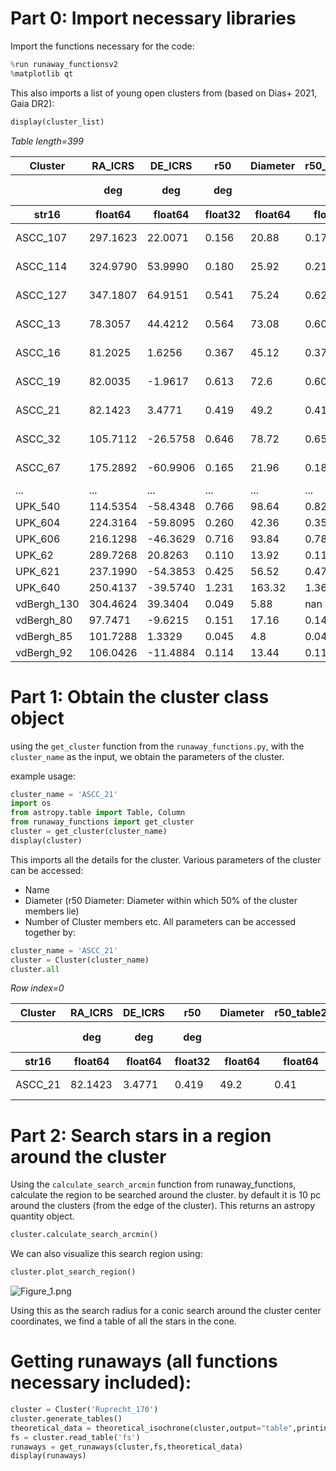 # Part 0: Import necessary libraries
Import the functions necessary for the code:

```python
%run runaway_functionsv2
%matplotlib qt
```

This also imports a list of young open clusters from (based on Dias+ 2021, Gaia DR2):
```python
display(cluster_list)
```
<div><i>Table length=399</i>
<table id="table1978026515312" class="table-striped table-bordered table-condensed">
<thead><tr><th>Cluster</th><th>RA_ICRS</th><th>DE_ICRS</th><th>r50</th><th>Diameter</th><th>r50_table2</th><th>N</th><th>pmRA</th><th>e_pmRA</th><th>pmDE</th><th>e_pmDE</th><th>Plx</th><th>e_Plx</th><th>RV</th><th>e_RV</th><th>NRV</th><th>Dist</th><th>e_Dist</th><th>logage</th><th>e_logage</th><th>__Fe_H_</th><th>e__Fe_H_</th><th>Av</th><th>e_Av</th><th>FileName</th><th>SimbadName</th><th>_RA.icrs</th><th>_DE.icrs</th></tr></thead>
<thead><tr><th></th><th>deg</th><th>deg</th><th>deg</th><th></th><th></th><th></th><th>mas / yr</th><th>mas / yr</th><th>mas / yr</th><th>mas / yr</th><th>mas</th><th>mas</th><th>km / s</th><th>km / s</th><th></th><th>pc</th><th>pc</th><th>log(yr)</th><th>log(yr)</th><th></th><th></th><th>mag</th><th>mag</th><th></th><th></th><th>deg</th><th>deg</th></tr></thead>
<thead><tr><th>str16</th><th>float64</th><th>float64</th><th>float32</th><th>float64</th><th>float64</th><th>int16</th><th>float32</th><th>float32</th><th>float32</th><th>float32</th><th>float32</th><th>float32</th><th>float64</th><th>float32</th><th>int16</th><th>int16</th><th>int16</th><th>float32</th><th>float32</th><th>float32</th><th>float32</th><th>float32</th><th>float32</th><th>str30</th><th>str31</th><th>float64</th><th>float64</th></tr></thead>
<tr><td>ASCC_107</td><td>297.1623</td><td>22.0071</td><td>0.156</td><td>20.88</td><td>0.174</td><td>59</td><td>-0.144</td><td>0.135</td><td>-5.158</td><td>0.141</td><td>1.118</td><td>0.055</td><td>--</td><td>--</td><td>--</td><td>864</td><td>30</td><td>7.440</td><td>0.121</td><td>0.353</td><td>0.103</td><td>1.372</td><td>0.129</td><td>clusters1/ASCC_107.dat</td><td>[KPR2005] 107</td><td>297.1623</td><td>22.0071</td></tr>
<tr><td>ASCC_114</td><td>324.9790</td><td>53.9990</td><td>0.180</td><td>25.92</td><td>0.216</td><td>149</td><td>-3.754</td><td>0.210</td><td>-3.435</td><td>0.145</td><td>1.063</td><td>0.039</td><td>--</td><td>--</td><td>--</td><td>911</td><td>12</td><td>7.632</td><td>0.271</td><td>0.035</td><td>0.078</td><td>1.216</td><td>0.091</td><td>clusters1/ASCC_114.dat</td><td>[KPR2005] 114</td><td>324.9790</td><td>53.9990</td></tr>
<tr><td>ASCC_127</td><td>347.1807</td><td>64.9151</td><td>0.541</td><td>75.24</td><td>0.627</td><td>113</td><td>7.490</td><td>0.261</td><td>-1.781</td><td>0.319</td><td>2.618</td><td>0.080</td><td>-11.267</td><td>2.676</td><td>16</td><td>365</td><td>10</td><td>7.496</td><td>0.131</td><td>0.152</td><td>0.115</td><td>0.668</td><td>0.080</td><td>clusters1/ASCC_127.dat</td><td>[KPR2005] 127</td><td>347.1806</td><td>64.9151</td></tr>
<tr><td>ASCC_13</td><td>78.3057</td><td>44.4212</td><td>0.564</td><td>73.08</td><td>0.609</td><td>110</td><td>-0.477</td><td>0.111</td><td>-1.737</td><td>0.108</td><td>0.899</td><td>0.076</td><td>--</td><td>--</td><td>--</td><td>1066</td><td>26</td><td>7.615</td><td>0.098</td><td>-0.075</td><td>0.078</td><td>0.915</td><td>0.027</td><td>clusters1/ASCC_13.dat</td><td>[KPR2005] 13</td><td>78.3057</td><td>44.4212</td></tr>
<tr><td>ASCC_16</td><td>81.2025</td><td>1.6256</td><td>0.367</td><td>45.12</td><td>0.376</td><td>207</td><td>1.363</td><td>0.280</td><td>0.002</td><td>0.274</td><td>2.844</td><td>0.113</td><td>21.308</td><td>1.696</td><td>12</td><td>348</td><td>3</td><td>7.088</td><td>0.061</td><td>-0.062</td><td>0.069</td><td>0.224</td><td>0.045</td><td>clusters1/ASCC_16.dat</td><td>[KPR2005] 16</td><td>81.2025</td><td>1.6256</td></tr>
<tr><td>ASCC_19</td><td>82.0035</td><td>-1.9617</td><td>0.613</td><td>72.6</td><td>0.605</td><td>173</td><td>1.112</td><td>0.263</td><td>-1.303</td><td>0.241</td><td>2.756</td><td>0.088</td><td>23.576</td><td>2.719</td><td>10</td><td>356</td><td>2</td><td>7.139</td><td>0.030</td><td>0.076</td><td>0.077</td><td>0.189</td><td>0.043</td><td>clusters1/ASCC_19.dat</td><td>[KPR2005] 19</td><td>82.0035</td><td>-1.9617</td></tr>
<tr><td>ASCC_21</td><td>82.1423</td><td>3.4771</td><td>0.419</td><td>49.2</td><td>0.41</td><td>102</td><td>1.381</td><td>0.292</td><td>-0.610</td><td>0.237</td><td>2.893</td><td>0.132</td><td>15.313</td><td>3.818</td><td>8</td><td>343</td><td>5</td><td>7.102</td><td>0.038</td><td>-0.008</td><td>0.029</td><td>0.236</td><td>0.048</td><td>clusters1/ASCC_21.dat</td><td>[KPR2005] 21</td><td>82.1423</td><td>3.4771</td></tr>
<tr><td>ASCC_32</td><td>105.7112</td><td>-26.5758</td><td>0.646</td><td>78.72</td><td>0.656</td><td>255</td><td>-3.317</td><td>0.232</td><td>3.475</td><td>0.126</td><td>1.240</td><td>0.067</td><td>34.607</td><td>4.624</td><td>10</td><td>792</td><td>11</td><td>7.432</td><td>0.022</td><td>-0.003</td><td>0.048</td><td>0.220</td><td>0.019</td><td>clusters1/ASCC_32.dat</td><td>[KPR2005] 32</td><td>105.7112</td><td>-26.5758</td></tr>
<tr><td>ASCC_67</td><td>175.2892</td><td>-60.9906</td><td>0.165</td><td>21.96</td><td>0.183</td><td>46</td><td>-6.775</td><td>0.064</td><td>0.925</td><td>0.059</td><td>0.482</td><td>0.026</td><td>--</td><td>--</td><td>--</td><td>1921</td><td>89</td><td>7.483</td><td>0.227</td><td>0.215</td><td>0.095</td><td>0.810</td><td>0.044</td><td>clusters1/ASCC_67.dat</td><td>[KPR2005] 67</td><td>175.2893</td><td>-60.9906</td></tr>
<tr><td>...</td><td>...</td><td>...</td><td>...</td><td>...</td><td>...</td><td>...</td><td>...</td><td>...</td><td>...</td><td>...</td><td>...</td><td>...</td><td>...</td><td>...</td><td>...</td><td>...</td><td>...</td><td>...</td><td>...</td><td>...</td><td>...</td><td>...</td><td>...</td><td>...</td><td>...</td><td>...</td><td>...</td></tr>
<tr><td>UPK_540</td><td>114.5354</td><td>-58.4348</td><td>0.766</td><td>98.64</td><td>0.822</td><td>48</td><td>-4.815</td><td>0.212</td><td>7.661</td><td>0.210</td><td>2.663</td><td>0.097</td><td>14.456</td><td>3.188</td><td>3</td><td>365</td><td>4</td><td>7.513</td><td>0.043</td><td>-0.008</td><td>0.070</td><td>0.448</td><td>0.071</td><td>clusters1/UPK_540.dat</td><td>UPK 540</td><td>114.5354</td><td>-58.4348</td></tr>
<tr><td>UPK_604</td><td>224.3164</td><td>-59.8095</td><td>0.260</td><td>42.36</td><td>0.353</td><td>43</td><td>-4.548</td><td>0.144</td><td>-3.711</td><td>0.199</td><td>1.307</td><td>0.079</td><td>--</td><td>--</td><td>--</td><td>745</td><td>9</td><td>7.113</td><td>0.492</td><td>-0.209</td><td>0.314</td><td>1.773</td><td>0.417</td><td>clusters1/UPK_604.dat</td><td>UPK 604</td><td>224.3164</td><td>-59.8095</td></tr>
<tr><td>UPK_606</td><td>216.1298</td><td>-46.3629</td><td>0.716</td><td>93.84</td><td>0.782</td><td>46</td><td>-20.147</td><td>0.688</td><td>-16.551</td><td>0.686</td><td>5.882</td><td>0.184</td><td>10.435</td><td>2.725</td><td>7</td><td>167</td><td>2</td><td>7.231</td><td>0.142</td><td>-0.052</td><td>0.175</td><td>0.133</td><td>0.284</td><td>clusters1/UPK_606.dat</td><td>UPK 606</td><td>216.1299</td><td>-46.3628</td></tr>
<tr><td>UPK_62</td><td>289.7268</td><td>20.8263</td><td>0.110</td><td>13.92</td><td>0.116</td><td>33</td><td>-0.452</td><td>0.111</td><td>-5.418</td><td>0.128</td><td>1.075</td><td>0.056</td><td>--</td><td>--</td><td>--</td><td>885</td><td>21</td><td>7.039</td><td>0.246</td><td>0.021</td><td>0.254</td><td>3.421</td><td>0.257</td><td>clusters1/UPK_62.dat</td><td>UPK 62</td><td>289.7268</td><td>20.8263</td></tr>
<tr><td>UPK_621</td><td>237.1990</td><td>-54.3853</td><td>0.425</td><td>56.52</td><td>0.471</td><td>57</td><td>-2.471</td><td>0.150</td><td>-3.101</td><td>0.100</td><td>1.126</td><td>0.058</td><td>--</td><td>--</td><td>--</td><td>878</td><td>32</td><td>7.559</td><td>0.229</td><td>0.150</td><td>0.134</td><td>0.942</td><td>0.206</td><td>clusters1/UPK_621.dat</td><td>UPK 621</td><td>237.1990</td><td>-54.3853</td></tr>
<tr><td>UPK_640</td><td>250.4137</td><td>-39.5740</td><td>1.231</td><td>163.32</td><td>1.361</td><td>540</td><td>-12.014</td><td>0.917</td><td>-21.350</td><td>0.779</td><td>5.666</td><td>0.239</td><td>1.174</td><td>2.002</td><td>50</td><td>173</td><td>1</td><td>7.379</td><td>0.091</td><td>0.149</td><td>0.102</td><td>0.189</td><td>0.101</td><td>clusters1/UPK_640.dat</td><td>UPK 640</td><td>250.4138</td><td>-39.5739</td></tr>
<tr><td>vdBergh_130</td><td>304.4624</td><td>39.3404</td><td>0.049</td><td>5.88</td><td>nan</td><td>62</td><td>-3.609</td><td>0.308</td><td>-5.075</td><td>0.292</td><td>0.521</td><td>0.154</td><td>--</td><td>--</td><td>--</td><td>1456</td><td>240</td><td>6.974</td><td>0.091</td><td>-0.029</td><td>0.163</td><td>2.356</td><td>0.042</td><td>clusters2/vdBergh_130.dat</td><td>Cl VDB 130</td><td>304.4624</td><td>39.3404</td></tr>
<tr><td>vdBergh_80</td><td>97.7471</td><td>-9.6215</td><td>0.151</td><td>17.16</td><td>0.143</td><td>60</td><td>-3.285</td><td>0.430</td><td>0.481</td><td>0.361</td><td>1.026</td><td>0.112</td><td>--</td><td>--</td><td>--</td><td>947</td><td>2</td><td>6.790</td><td>0.046</td><td>-0.148</td><td>0.091</td><td>1.726</td><td>0.219</td><td>clusters1/vdBergh_80.dat</td><td>Cl VDB 80</td><td>97.7471</td><td>-9.6215</td></tr>
<tr><td>vdBergh_85</td><td>101.7288</td><td>1.3329</td><td>0.045</td><td>4.8</td><td>0.04</td><td>29</td><td>-0.973</td><td>0.147</td><td>0.345</td><td>0.164</td><td>0.550</td><td>0.049</td><td>--</td><td>--</td><td>--</td><td>1720</td><td>167</td><td>7.104</td><td>0.125</td><td>-0.055</td><td>0.124</td><td>1.206</td><td>0.270</td><td>clusters1/vdBergh_85.dat</td><td>Cl VDB 85</td><td>101.7288</td><td>1.3329</td></tr>
<tr><td>vdBergh_92</td><td>106.0426</td><td>-11.4884</td><td>0.114</td><td>13.44</td><td>0.112</td><td>154</td><td>-4.539</td><td>0.219</td><td>1.607</td><td>0.211</td><td>0.834</td><td>0.091</td><td>27.580</td><td>6.680</td><td>2</td><td>1114</td><td>42</td><td>6.749</td><td>0.074</td><td>0.025</td><td>0.087</td><td>0.984</td><td>0.062</td><td>clusters1/vdBergh_92.dat</td><td>Cl VDB 92</td><td>106.0426</td><td>-11.4884</td></tr>
</table></div>

# Part 1: Obtain the cluster class object

using the `get_cluster` function from the `runaway_functions.py`, with the `cluster_name` as the input, we obtain the parameters of the cluster.

example usage:
```python
cluster_name = 'ASCC_21'
import os
from astropy.table import Table, Column
from runaway_functions import get_cluster
cluster = get_cluster(cluster_name)
display(cluster)
```

This imports all the details for the cluster.
Various parameters of the cluster can be accessed:
- Name
- Diameter (r50 Diameter: Diameter within which 50% of the cluster members lie)
- Number of Cluster members etc.
All parameters can be accessed together by:

```python
cluster_name = 'ASCC_21'
cluster = Cluster(cluster_name)
cluster.all
```
<i>Row index=0</i>
<table id="table2364314290064">
<thead><tr><th>Cluster</th><th>RA_ICRS</th><th>DE_ICRS</th><th>r50</th><th>Diameter</th><th>r50_table2</th><th>N</th><th>pmRA</th><th>e_pmRA</th><th>pmDE</th><th>e_pmDE</th><th>Plx</th><th>e_Plx</th><th>RV</th><th>e_RV</th><th>NRV</th><th>Dist</th><th>e_Dist</th><th>logage</th><th>e_logage</th><th>__Fe_H_</th><th>e__Fe_H_</th><th>Av</th><th>e_Av</th><th>FileName</th><th>SimbadName</th><th>_RA.icrs</th><th>_DE.icrs</th></tr></thead>
<thead><tr><th></th><th>deg</th><th>deg</th><th>deg</th><th></th><th></th><th></th><th>mas / yr</th><th>mas / yr</th><th>mas / yr</th><th>mas / yr</th><th>mas</th><th>mas</th><th>km / s</th><th>km / s</th><th></th><th>pc</th><th>pc</th><th>log(yr)</th><th>log(yr)</th><th></th><th></th><th>mag</th><th>mag</th><th></th><th></th><th>deg</th><th>deg</th></tr></thead>
<thead><tr><th>str16</th><th>float64</th><th>float64</th><th>float32</th><th>float64</th><th>float64</th><th>int16</th><th>float32</th><th>float32</th><th>float32</th><th>float32</th><th>float32</th><th>float32</th><th>float64</th><th>float32</th><th>int16</th><th>int16</th><th>int16</th><th>float32</th><th>float32</th><th>float32</th><th>float32</th><th>float32</th><th>float32</th><th>str30</th><th>str31</th><th>float64</th><th>float64</th></tr></thead>
<tr><td>ASCC_21</td><td>82.1423</td><td>3.4771</td><td>0.419</td><td>49.2</td><td>0.41</td><td>102</td><td>1.381</td><td>0.292</td><td>-0.610</td><td>0.237</td><td>2.893</td><td>0.132</td><td>15.313</td><td>3.818</td><td>8</td><td>343</td><td>5</td><td>7.102</td><td>0.038</td><td>-0.008</td><td>0.029</td><td>0.236</td><td>0.048</td><td>clusters1/ASCC_21.dat</td><td>[KPR2005] 21</td><td>82.1423</td><td>3.4771</td></tr>
</table>

# Part 2: Search stars in a region around the cluster

Using the `calculate_search_arcmin` function from runaway_functions, calculate the region to be searched around the cluster. by default it is $10\ \mathrm{pc}$ around the clusters (from the edge of the cluster). This returns an astropy quantity object.

```python
cluster.calculate_search_arcmin()
```

We can also visualize this search region using:

```python
cluster.plot_search_region()
```
![Figure_1.png]()

Using this as the search radius for a conic search around the cluster center coordinates, we find a table of all the stars in the cone.

# Getting runaways (all functions necessary included):
```python
cluster = Cluster('Ruprecht_170')
cluster.generate_tables()
theoretical_data = theoretical_isochrone(cluster,output="table",printing=False)
fs = cluster.read_table('fs')
runaways = get_runaways(cluster,fs,theoretical_data)
display(runaways)
```

